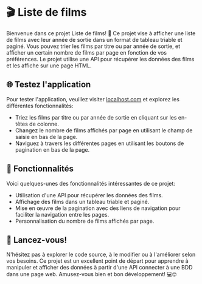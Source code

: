 # 🎬 Liste de films

Bienvenue dans ce projet Liste de films! 🎉 Ce projet vise à afficher une liste de films avec leur année de sortie dans un format de tableau triable et paginé. Vous pouvez trier les films par titre ou par année de sortie, et afficher un certain nombre de films par page en fonction de vos préférences. Le projet utilise une API pour récupérer les données des films et les affiche sur une page HTML.

## 🌐 Testez l'application

Pour tester l'application, veuillez visiter [localhost.com](http://localhost.com) et explorez les différentes fonctionnalités:

- Triez les films par titre ou par année de sortie en cliquant sur les en-têtes de colonne.
- Changez le nombre de films affichés par page en utilisant le champ de saisie en bas de la page.
- Naviguez à travers les différentes pages en utilisant les boutons de pagination en bas de la page.

## 🧩 Fonctionnalités

Voici quelques-unes des fonctionnalités intéressantes de ce projet:

- Utilisation d'une API pour récupérer les données des films.
- Affichage des films dans un tableau triable et paginé.
- Mise en œuvre de la pagination avec des liens de navigation pour faciliter la navigation entre les pages.
- Personnalisation du nombre de films affichés par page.

## 🚀 Lancez-vous!

N'hésitez pas à explorer le code source, à le modifier ou à l'améliorer selon vos besoins. Ce projet est un excellent point de départ pour apprendre à manipuler et afficher des données à partir d'une API connecter à une BDD dans une page web. Amusez-vous bien et bon développement! 💻🤓
